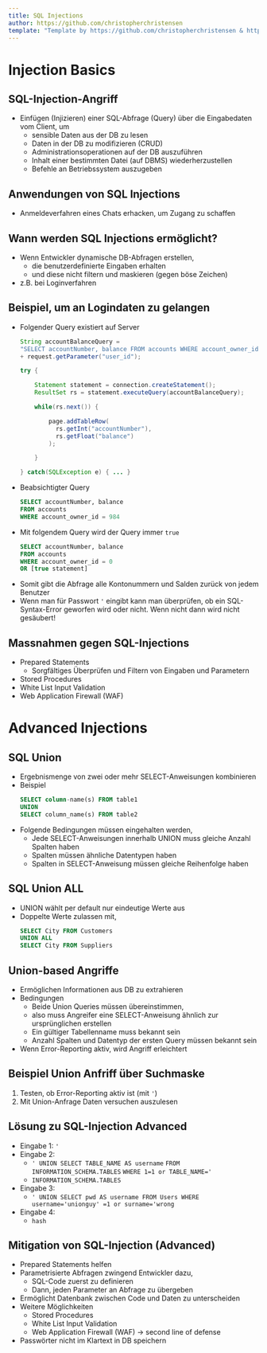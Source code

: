 ```yaml
---
title: SQL Injections
author: https://github.com/christopherchristensen
template: "Template by https://github.com/christopherchristensen & https://github.com/chefe"
---
```


# Injection Basics

## SQL-Injection-Angriff
* Einfügen (Injizieren) einer SQL-Abfrage (Query) über die Eingabedaten vom Client, um 
    * sensible Daten aus der DB zu lesen
    * Daten in der DB zu modifizieren (CRUD)
    * Administrationsoperationen auf der DB auszuführen
    * Inhalt einer bestimmten Datei (auf DBMS) wiederherzustellen
    * Befehle an Betriebssystem auszugeben

## Anwendungen von SQL Injections
* Anmeldeverfahren eines Chats erhacken, um Zugang zu schaffen

## Wann werden SQL Injections ermöglicht?
* Wenn Entwickler dynamische DB-Abfragen erstellen,
    * die benutzerdefinierte Eingaben erhalten
    * und diese nicht filtern und maskieren (gegen böse Zeichen)
* z.B. bei Loginverfahren

## Beispiel, um an Logindaten zu gelangen
* Folgender Query existiert auf Server
  ```java
  String accountBalanceQuery =
  "SELECT accountNumber, balance FROM accounts WHERE account_owner_id = "
  + request.getParameter("user_id");
  
  try {
  
      Statement statement = connection.createStatement();
      ResultSet rs = statement.executeQuery(accountBalanceQuery);
  
      while(rs.next()) {
  
          page.addTableRow(
            rs.getInt("accountNumber"), 
            rs.getFloat("balance")
          );
  
      }
  
  } catch(SQLException e) { ... }
  ```
* Beabsichtigter Query
  ```sql
  SELECT accountNumber, balance 
  FROM accounts 
  WHERE account_owner_id = 984
  ```
* Mit folgendem Query wird der Query immer `true` 
  ```sql
  SELECT accountNumber, balance 
  FROM accounts 
  WHERE account_owner_id = 0 
  OR [true statement]
  ```
* Somit gibt die Abfrage alle Kontonummern und Salden zurück von jedem Benutzer
* Wenn man für Passwort `'` eingibt kann man überprüfen, ob ein SQL-Syntax-Error geworfen wird oder nicht. Wenn nicht dann wird nicht gesäubert!

## Massnahmen gegen SQL-Injections
* Prepared Statements
    * Sorgfältiges Überprüfen und Filtern von Eingaben und Parametern
* Stored Procedures
* White List Input Validation
* Web Application Firewall (WAF)



# Advanced Injections

## SQL Union
* Ergebnismenge von zwei oder mehr SELECT-Anweisungen kombinieren
* Beispiel
  ```sql
  SELECT column-name(s) FROM table1
  UNION
  SELECT column_name(s) FROM table2
  ```
* Folgende Bedingungen müssen eingehalten werden,
    - Jede SELECT-Anweisungen innerhalb UNION muss gleiche Anzahl Spalten haben
    - Spalten müssen ähnliche Datentypen haben
    - Spalten in SELECT-Anweisung müssen gleiche Reihenfolge haben

## SQL Union ALL
* UNION wählt per default nur eindeutige Werte aus
* Doppelte Werte zulassen mit,
  ```sql
  SELECT City FROM Customers
  UNION ALL
  SELECT City FROM Suppliers
  ```

## Union-based Angriffe
* Ermöglichen Informationen aus DB zu extrahieren
* Bedingungen
    * Beide Union Queries müssen übereinstimmen,
    * also muss Angreifer eine SELECT-Anweisung ähnlich zur ursprünglichen erstellen
    * Ein gültiger Tabellenname muss bekannt sein
    * Anzahl Spalten und Datentyp der ersten Query müssen bekannt sein
* Wenn Error-Reporting aktiv, wird Angriff erleichtert

## Beispiel Union Anfriff über Suchmaske
1. Testen, ob Error-Reporting aktiv ist (mit `'`)
2. Mit Union-Anfrage Daten versuchen auszulesen

## Lösung zu SQL-Injection Advanced
* Eingabe 1: `'`
* Eingabe 2: 
    - `' UNION SELECT TABLE_NAME AS username` 
      `FROM INFORMATION_SCHEMA.TABLES` 
      `WHERE 1=1 or TABLE_NAME='`
    - `INFORMATION_SCHEMA.TABLES`
* Eingabe 3: 
    - `' UNION SELECT pwd AS username FROM Users WHERE username='unionguy' =1 or surname='wrong`
* Eingabe 4: 
    - `hash`

## Mitigation von SQL-Injection (Advanced)
- Prepared Statements helfen
- Parametrisierte Abfragen zwingend Entwickler dazu,
    - SQL-Code zuerst zu definieren
    - Dann, jeden Parameter an Abfrage zu übergeben
- Ermöglicht Datenbank zwischen Code und Daten zu unterscheiden
- Weitere Möglichkeiten
    - Stored Procedures
    - White List Input Validation
    - Web Application Firewall (WAF) $\to$ second line of defense
- Passwörter nicht im Klartext in DB speichern 
